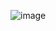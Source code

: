 
![image](https://user-images.githubusercontent.com/80297158/198748140-f76193b2-9dce-4838-8f08-2a634c47fd79.png)
